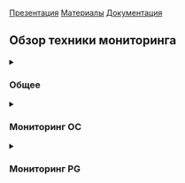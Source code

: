 [Презентация](https://www.youtube.com/watch?v=ZkjdLhENuso&list=PLaFqU3KCWw6LPcuYVymLcXl3muC45mu3e&index=13)
[Материалы](https://edu.postgrespro.ru/dba1-13/dba1_12_admin_monitoring.html)
[Документация](https://postgrespro.ru/docs/postgresql/13/monitoring-stats)

## Обзор техники мониторинга
<details><summary><h3>Общее</h3></summary>

  #### Сбор статистики
  Сбором статистики занимается фоновый процесс stats collector. 
  Каждый обслуживающий процесс собирает необходимую статистикув рамках каждой выполняемой транзакции. 
  Затем эта статистика передается процессу-коллектору. 
  Коллектор собирает и агрегирует статистику со всех обслуживающих процессов. 
  Раз в полсекунды коллектор сбрасывает статистику во временные файлы в каталог **PGDATA/pg_stat_tmp**. 
  > Перенесение этого каталога в файловую систему в памяти может положительно сказаться на производительности
  
  Статистика сохраняется при перезапуске сервера. 
  > Обнуление счетчиков происходит по команде администратора, а также при восстановлении сервера после сбоя.
  
  ```
  select pg_stat_reset();
  ```
  
  При нормальном выключении сервера (с контрольной точкой и дампом буфера на диск) статистика из временных файлов переносится в постоянное хранилище **PGDATA/pg_stat/**.
  
  > С 15 версии процесса stats collector больше нет. Обслуживающие процессы пишут непосредственно в специально отведенный раздел памяти. При выключении также происходит дамп содержимого буфера на диск.

#### Запись активности в журал
Информацию о текущей активности можно писать в журнал. При этом можно настроить множество параметров:
* куда записывать
* что записывать
* как ротировать файлы журнала
#### Анализ журнала
Стандартные средства - grep, awk...
Специальные - pg_Badger...

</details>
<details><summary><h3>Мониторинг ОС</h3></summary>
  iostat, vmstat, sar, top и др.
</details>
<details><summary><h3>Мониторинг PG</h3></summary>
<details><summary><h4>Статистика ввода-вывода</h4></summary>
  
  ```
  ALTER SYSTEM SET track_io_timing=on;
  select pg_reload_conf();
  
  pgbench -i dbname -- начальная инициализация
  
  select pg_stat_reset(); -- сброс статистики
  select pg_stat_reset_shared('bgwriter'); -- статистика, связанная с работой фоновых процессов
  
  pg_bench -T 10 dbname
  
  select * from pg_stat_all_tables where relid = 'pgbench_accoubts'::regclass \gx -- количество операций ввода-вывода
  select * from pg_statio_all_tables where relid = 'pgbench_accoubts'::regclass \gx -- в страницах
  
  -- Можно использовать для мониторинга использования индексов, минимальные или нулевые сканирования говорят о неиспользовании
  select * from pg_stat_all_indexes where relid = 'pgbench_accoubts'::regclass \gx -- количество операций ввода-вывода
  select * from pg_statio_all_indexes where relid = 'pgbench_accoubts'::regclass \gx -- в страницах
  
  -- Общие семантические варианты использования вышеперечисленных функций
  _all_ _system_ _user_
  
  pg_stat_xact -- статистика текущей транзакции
  
  select * from pg_stat_database -- глобальная статисктика по всей базе
  ```

</details>
<details><summary><h4>Статистика пользовательских сеансов</h4></summary>
    Появилась с 14 версии
</details>
<details><summary><h4>Статистика фоновой записи и контрольной точки</h4></summary>
    
```
CHECKPOINT
select * from pg_stat_bgwriter \gx -- кол-во срабатываний, время слива и т.п.
```
</details>
<details><summary><h4>Текущие активности</h4></summary>
    
```
-- Картина активности (sp_WhoIsActive)
SELECT pid, query, state, wait_event, wait_event_type, pg_blocking_pids(pid)
FROM pg_stat_activity
WHERE backend_type = 'client backend' \gx

-- Заблокированные процессы
SELECT pid AS blocked_pid
FROM pg_stat_activity
WHERE backend_type = 'client backend'
AND cardinality(pg_blocking_pids(pid)) > 0;

-- Блокировки
SELECT locktype, transactionid, pid, mode, granted
FROM pg_locks
WHERE transactionid IN (
  SELECT transactionid FROM pg_locks WHERE pid = 16746 AND NOT granted
);

-- Прерывание заблокированных процессов. Нельзя завершать процессы через ОС - postmster может среагировать перезагрузкой сервиса.
SELECT pg_terminate_backend(b.pid)
FROM unnest(pg_blocking_pids(16746)) AS b(pid);

-- Определение PID postmaster
sudo head -n 1 /var/lib/postgresql/13/main/postmaster.pid
-- Процессы postmaster (обслуживающие процессы)
sudo ps -o pid,command --ppid 10032

-- Обслуживающие процессы в psql
SELECT pid, query, state, wait_event, wait_event_type
FROM pg_stat_activity
WHERE backend_type = 'client backend' \gx
```
</details>
<details><summary><h4>Мониторинг длительных активностей</h4></summary>

[Отслеживание выполнения](https://postgrespro.ru/docs/postgresql/13/progress-reporting)

```
pg_stat_progress_analyze -- ANALYZE
pg_stat_progress_create_index -- CREATE INDEX, REINDEX
pg_stat_progress_vacuum -- VACUUM включая процессы автоочистки
pg_stat_progress_cluster -- CLUSTER, VACUUM FULL
pg_stat_progress_basebackup -- Создание базовой резервной копии
```

</details>
<details><summary><h4>Расширения для мониторинга активностей</h4></summary>

```
-- Расширения в поставке
pg_stat_statements -- статистика по запросам
pgstattuple -- статистика по версиям строк
pg_buffercache -- состояние буферного кеша

-- Другие расширения
pg_wait_sampling -- статистика ожиданий
pg_stat_kcache -- статистика по процессору и вводу-выводу
pg_qualstats -- статистика по предикатам
```

##### Устновка pg_stat_statements

```
ALTER SYSTEM SET shared_preload_libraries = 'pg_stat_statements';
sudo pg_ctlcluster 13 main restart
SHOW shared_preload_libraries;
CREATE EXTENSION pg_stat_statements;
...
SELECT * FROM pg_stat_statements ORDER BY calls DESC LIMIT 1 \gx
```

</details>  
<details><summary><h4>Системы мониторинга</h4></summary>

  ##### Универсальные системы мониторинга
  * Zabbix, Munin, Cacti...
  * в облаке: Okmeter, NewRelic, Datadog...
  
  ##### Системы мониторинга PostgreSQL
  * PGObserver
  * PostgreSQL Workload Analyzer (PoWA)
  * Open PostgreSQL Monitoring (OPM)
  * pg_profile, pgpro_pwr

</details>
</details>










